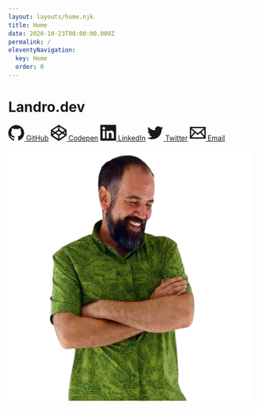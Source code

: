 ```yaml
---
layout: layouts/home.njk
title: Home
date: 2020-10-23T00:00:00.000Z
permalink: /
eleventyNavigation:
  key: Home
  order: 0
---
```


# Landro.dev

[<svg height="32" width="32" xmlns="http://www.w3.org/2000/svg"><path clip-rule="evenodd" d="M16 .4C7.2.4 0 7.6 0 16.4c0 7.1 4.6 13.1 10.9 15.2.8.1 1.1-.3 1.1-.8v-2.7c-4.5 1-5.4-2.1-5.4-2.1-.7-1.8-1.8-2.3-1.8-2.3-1.5-1 .1-1 .1-1 1.6.1 2.5 1.6 2.5 1.6 1.4 2.4 3.7 1.7 4.7 1.3.1-1 .6-1.7 1-2.1-3.6-.4-7.3-1.8-7.3-7.9 0-1.7.6-3.2 1.6-4.3-.2-.4-.7-2 .2-4.2 0 0 1.3-.4 4.4 1.6 1.3-.4 2.6-.5 4-.5s2.7.2 4 .5C23.1 6.6 24.4 7 24.4 7c.9 2.2.3 3.8.2 4.2 1 1.1 1.6 2.5 1.6 4.3 0 6.1-3.7 7.5-7.3 7.9.6.5 1.1 1.5 1.1 3v4.4c0 .4.3.9 1.1.8C27.4 29.5 32 23.5 32 16.4c0-8.8-7.2-16-16-16z" fill="currentColor" fill-rule="evenodd"/></svg> GitHub](https://github.com/jaylandro)
[<svg height="32" width="32" xmlns="http://www.w3.org/2000/svg"><path d="M32 10.9v-.2-.2-.2-.1s0-.1-.1-.1V10s0-.1-.1-.1l-.1-.1s-.1 0-.1-.1h-.1L16.8.2c-.5-.3-1.1-.3-1.5 0L.6 10H.5s-.1 0-.1.1l-.1.1-.1.1v.1s0 .1-.1.1V22s0 .1.1.1v.1s0 .1.1.1l.1.1s.1 0 .1.1h.1l14.6 9.8c.2.2.5.2.8.2s.5-.1.8-.2L31.4 22h.1s.1 0 .1-.1l.1-.1.1-.1v-.1s0-.1.1-.1v-.2-.2-.2-.1V10.9c.1.2.1.1.1 0zm-14.6-7l10.8 7.2-4.8 3.2-6-4zm-2.8 0v6.4l-6 4-4.8-3.2zM2.8 13.7L6.2 16l-3.4 2.3zm11.8 14.4L3.9 20.9l4.8-3.2 6 4v6.4zm1.4-8.8L11.1 16l4.9-3.3 4.9 3.3zm1.4 8.8v-6.4l6-4 4.8 3.2zm11.8-9.8L25.8 16l3.4-2.3z" fill="currentColor"/></svg> Codepen](https://codepen.io/adhocracy)
[<svg height="32" width="32" xmlns="http://www.w3.org/2000/svg"><path d="M30.7 0H1.3C.6 0 0 .6 0 1.3v29.3c0 .8.6 1.4 1.3 1.4h29.3c.7 0 1.3-.6 1.3-1.3V1.3C32 .6 31.4 0 30.7 0zM9.5 27.3H4.7V12h4.8zM7.1 9.9c-1.5 0-2.8-1.2-2.8-2.8 0-1.5 1.2-2.8 2.8-2.8 1.5 0 2.8 1.2 2.8 2.8S8.6 9.9 7.1 9.9zm20.2 17.4h-4.7v-7.4c0-1.8 0-4-2.5-4s-2.8 1.9-2.8 3.9v7.6h-4.7V12H17v2.1h.1c.6-1.2 2.2-2.5 4.5-2.5 4.8 0 5.7 3.2 5.7 7.3z" fill="currentColor"/></svg> LinkedIn](https://www.linkedin.com/in/jameslandro)
[<svg height="32" width="32" xmlns="http://www.w3.org/2000/svg"><path d="M32 6.1c-1.2.5-2.4.9-3.8 1 1.4-.8 2.4-2.1 2.9-3.6-1.3.8-2.7 1.3-4.2 1.6C25.7 3.8 24 3 22.2 3c-3.6 0-6.6 2.9-6.6 6.6 0 .5.1 1 .2 1.5-5.5-.3-10.3-2.9-13.6-6.9-.6 1-.9 2.1-.9 3.3 0 2.3 1.2 4.3 2.9 5.5-1.1 0-2.1-.3-3-.8v.1c0 3.2 2.3 5.8 5.3 6.4-.6.1-1.1.2-1.7.2-.4 0-.8 0-1.2-.1.8 2.6 3.3 4.5 6.1 4.6-2.2 1.8-5.1 2.8-8.2 2.8-.5 0-1.1 0-1.6-.1 3 1.8 6.5 2.9 10.2 2.9 12.1 0 18.7-10 18.7-18.7v-.8c1.2-1 2.3-2.1 3.2-3.4z" fill="currentColor"/></svg> Twitter](https://twitter.com/HippyHoarder)
[<svg xmlns="http://www.w3.org/2000/svg" height="32" width="32" viewBox="0 0 24 24"><defs/><path d="M0 3v18h24V3H0zm6.623 7.929L2 16.641V7.183l4.623 3.746zM2.482 5h19.035L12 12.713 2.482 5zm5.694 7.188L12 15.287l3.83-3.104L21.442 19H2.663l5.513-6.812zm9.208-1.264L22 7.183v9.348l-4.616-5.607z" fill="currentColor"/></svg> Email](mailto:j@landro.dev)

![Jay Landro smiling in bright green shirt with arms gently folded and head turned to the side](/static/img/profile-photo.png#profile)
